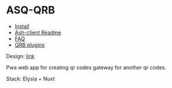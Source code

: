 # ASQ-QRB

- [Install](./docs/init.md)
- [Ash-client Readme](./apps/ash-client/README.md)
- [FAQ](./docs/faq.md)
- [QRB plugins](./docs/qrb_plugins.md)

Design: [link](https://www.figma.com/design/EDAyhSC98EmXEpUjpPQe5L/Design-file?node-id=2404-360&m=dev&t=9IOthQPua4YNiK1L-1)

Pwa web app for creating qr codes gateway
for another qr codes.

Stack: Elysia + Nuxt
